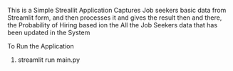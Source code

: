 This is a Simple Streallit Application
Captures Job seekers basic data from Streamlit form, and then processes it and gives the result then and there, the Probability of Hiring based ion the All the Job Seekers data that has been updated in the System


To Run the Application
1. streamlit run main.py
